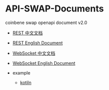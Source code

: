 # API-SWAP-Documents
coinbene swap openapi document v2.0

* [REST 中文文档](openapi-swap-rest.md) 
* [REST English Document](openapi-swap-rest-en.md)
* [WebSocket 中文文档 ](openapi-swap-websocket.md)
* [WebSocket English Document ](openapi-swap-websocket-en.md)

* example
  * [kotiln](https://github.com/Coinbene/API-SWAP-SDK/tree/master/kotlin)
